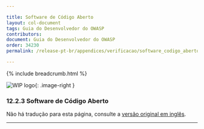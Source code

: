 ```yaml
---

title: Software de Código Aberto
layout: col-document
tags: Guia do Desenvolvedor do OWASP
contributors:
document: Guia do Desenvolvedor do OWASP
order: 34230
permalink: /release-pt-br/appendices/verificacao/software_codigo_aberto/

---
```


{% include breadcrumb.html %}

<style type="text/css">
.image-right {
  height: 180px;
  display: block;
  margin-left: auto;
  margin-right: auto;
  float: right;
}
</style>

![WIP logo](../../../assets/images/dg_wip.png "Trabalho em andamento"){: .image-right }

### 12.2.3 Software de Código Aberto

Não há tradução para esta página, consulte a [versão original em inglês][release140203].

----

[release140203]: https://github.com/OWASP/www-project-developer-guide/blob/main/draft/14-appendices/02-verification-dos-donts/03-open-source-software.md
